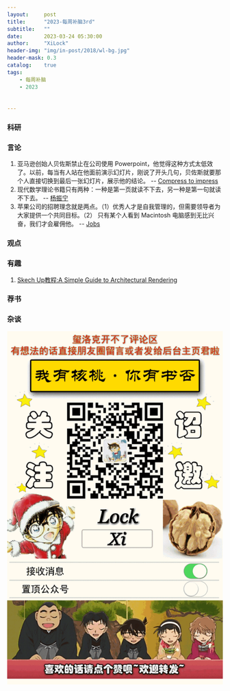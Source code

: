 ```yaml
---
layout:     post
title:      "2023-每周补脑3rd"
subtitle:   ""
date:       2023-03-24 05:30:00
author:     "XiLock"
header-img: "img/in-post/2018/wl-bg.jpg"
header-mask: 0.3
catalog:    true
tags:
    - 每周补脑
    - 2023


---
```


### 科研

### 言论
1. 亚马逊创始人贝佐斯禁止在公司使用 Powerpoint，他觉得这种方式太低效了。以前，每当有人站在他面前演示幻灯片，刚说了开头几句，贝佐斯就要那个人直接切换到最后一张幻灯片，展示他的结论。 -- [Compress to impress](https://www.eugenewei.com/blog/2017/5/11/jpeg-your-ideas)
1. 现代数学理论书籍只有两种：一种是第一页就读不下去，另一种是第一句就读不下去。 -- [杨振宁](https://www.math.columbia.edu/~woit/wordpress/?p=674)
1. 苹果公司的招聘理念就是两点。（1）优秀人才是自我管理的，但需要领导者为大家提供一个共同目标。（2） 只有某个人看到 Macintosh 电脑感到无比兴奋，我们才会雇佣他。 -- [Jobs](https://www.youtube.com/watch?v=fj0hpsJvrko)

### 观点


### 有趣
1. [Skech Up教程:A Simple Guide to Architectural Rendering](https://www.strongtowns.org/journal/2017/8/29/a-simple-guide-to-architectural-rendering)


### 荐书


### 杂谈

![](/img/wc-tail.GIF)
